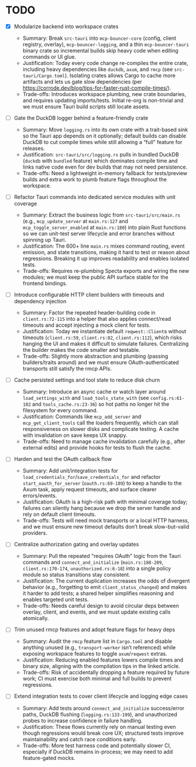 # TODO

- [x] Modularize backend into workspace crates
  - Summary: Break `src-tauri` into `mcp-bouncer-core` (config, client registry, overlay), `mcp-bouncer-logging`, and a thin `mcp-bouncer-tauri` binary crate so incremental builds skip heavy code when editing commands or UI glue.
  - Justification: Today every code change re-compiles the entire crate, including heavy dependencies like `duckdb`, `axum`, and `rmcp` (see `src-tauri/Cargo.toml`). Isolating crates allows Cargo to cache more artifacts and lets us gate slow dependencies (per https://corrode.dev/blog/tips-for-faster-rust-compile-times/).
  - Trade-offs: Introduces workspace plumbing, new crate boundaries, and requires updating imports/tests. Initial re-org is non-trivial and we must ensure Tauri build scripts still locate assets.

- [ ] Gate the DuckDB logger behind a feature-friendly crate
  - Summary: Move `logging.rs` into its own crate with a trait-based sink so the Tauri app depends on it optionally; default builds can disable DuckDB to cut compile times while still allowing a “full” feature for releases.
  - Justification: `src-tauri/src/logging.rs` pulls in bundled DuckDB (`duckdb` with `bundled` feature) which dominates compile time and links native code even for dev builds that may not need persistence.
  - Trade-offs: Need a lightweight in-memory fallback for tests/preview builds and extra work to plumb feature flags throughout the workspace.

- [ ] Refactor Tauri commands into dedicated service modules with unit coverage
  - Summary: Extract the business logic from `src-tauri/src/main.rs` (e.g., `mcp_update_server` at `main.rs:127` and `mcp_toggle_server_enabled` at `main.rs:180`) into plain Rust functions so we can unit-test server lifecycle and error branches without spinning up Tauri.
  - Justification: The 600+ line `main.rs` mixes command routing, event emission, and state transitions, making it hard to test or reason about regressions. Breaking it up improves readability and enables isolated tests.
  - Trade-offs: Requires re-plumbing Specta exports and wiring the new modules; we must keep the public API surface stable for the frontend bindings.

- [ ] Introduce configurable HTTP client builders with timeouts and dependency injection
  - Summary: Factor the repeated header-building code in `client.rs:72-115` into a helper that also applies connect/read timeouts and accept injecting a mock client for tests.
  - Justification: Today we instantiate default `reqwest::Client`s without timeouts (`client.rs:59`, `client.rs:82`, `client.rs:112`), which risks hanging the UI and makes it difficult to simulate failures. Centralizing the builder makes the code smaller and testable.
  - Trade-offs: Slightly more abstraction and plumbing (passing builders/traits around) and we must ensure OAuth-authenticated transports still satisfy the rmcp APIs.

- [ ] Cache persisted settings and tool state to reduce disk churn
  - Summary: Introduce an async cache or watch layer around `load_settings_with` and `load_tools_state_with` (see `config.rs:61-102` and `tools_cache.rs:23-36`) so hot paths no longer hit the filesystem for every command.
  - Justification: Commands like `mcp_add_server` and `mcp_get_client_tools` call the loaders frequently, which can stall responsiveness on slower disks and complicate testing. A cache with invalidation on save keeps UX snappy.
  - Trade-offs: Need to manage cache invalidation carefully (e.g., after external edits) and provide hooks for tests to flush the cache.

- [ ] Harden and test the OAuth callback flow
  - Summary: Add unit/integration tests for `load_credentials_for`/`save_credentials_for` and refactor `start_oauth_for_server` (`oauth.rs:69-189`) to keep a handle to the Axum task, apply request timeouts, and surface clearer errors/events.
  - Justification: OAuth is a high-risk path with minimal coverage today; failures can silently hang because we drop the server handle and rely on default client timeouts.
  - Trade-offs: Tests will need mock transports or a local HTTP harness, and we must ensure new timeout defaults don’t break slow-but-valid providers.

- [ ] Centralize authorization gating and overlay updates
  - Summary: Pull the repeated "requires OAuth" logic from the Tauri commands and `connect_and_initialize` (`main.rs:188-209`, `client.rs:170-174`, `unauthorized.rs:6-18`) into a single policy module so status transitions stay consistent.
  - Justification: The current duplication increases the odds of divergent behavior (e.g., forgetting to emit `client_status_changed`) and makes it harder to add tests; a shared helper simplifies reasoning and enables targeted unit tests.
  - Trade-offs: Needs careful design to avoid circular deps between overlay, client, and events, and we must update existing calls atomically.

- [ ] Trim unused rmcp features and adopt feature flags for heavy deps
  - Summary: Audit the `rmcp` feature list in `Cargo.toml` and disable anything unused (e.g., `transport-worker` isn’t referenced) while exposing workspace features to toggle `axum`/`reqwest` extras.
  - Justification: Reducing enabled features lowers compile times and binary size, aligning with the compilation tips in the linked article.
  - Trade-offs: Risk of accidentally dropping a feature required by future work; CI must exercise both minimal and full builds to prevent regressions.

- [ ] Extend integration tests to cover client lifecycle and logging edge cases
  - Summary: Add tests around `connect_and_initialize` success/error paths, DuckDB flushing (`logging.rs:133-199`), and unauthorized probes to increase confidence in failure handling.
  - Justification: These flows currently rely on manual testing even though regressions would break core UX; structured tests improve maintainability and catch race conditions early.
  - Trade-offs: More test harness code and potentially slower CI, especially if DuckDB remains in-process; we may need to add feature-gated mocks.

